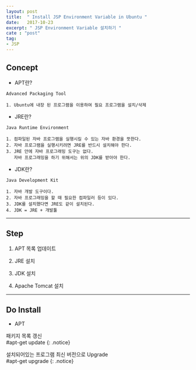 ```yaml
---
layout: post
title:  " Install JSP Environment Variable in Ubuntu "
date:   2017-10-23
excerpt: " JSP Environment Variable 설치하기 "
cate : "post"
tag:
- JSP
---
```



## Concept

* APT란?

```
Advanced Packaging Tool

1. Ubuntu에 내장 된 프로그램을 이용하여 필요 프로그램을 설치/삭제
```

* JRE란?

```
Java Runtime Environment 

1. 컴파일된 자바 프로그램을 실행시킬 수 있는 자바 환경을 뜻한다.
2. 자바 프로그램을 실행시키려면 JRE를 반드시 설치해야 한다.
3. JRE 안에 자바 프로그래밍 도구는 없다.
   자바 프로그래밍을 하기 위해서는 위의 JDK를 받아야 한다.
```

* JDK란?

```
Java Development Kit

1. 자바 개발 도구이다.
2. 자바 프로그래밍을 할 때 필요한 컴파일러 등이 있다.
3. JDK를 설치했다면 JRE도 같이 설치된다.
4. JDK = JRE + 개발툴
```

---


## Step

1. APT 목록 업데이트

2. JRE 설치

3. JDK 설치

4. Apache Tomcat 설치


---

## Do Install

* APT

패키지 목록 갱신 <br> #apt-get update
{: .notice}

설치되어있는 프로그램 최신 버전으로 Upgrade <br> #apt-get upgrade
{: .notice}



 
